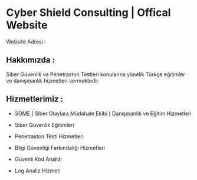 # Cyber Shield Consulting | Offical Website

Website Adresi : 

## Hakkımızda :

Siber Güvenlik ve Penetraston Testleri konularına yönelik Türkçe eğitimler ve danışmanlık hizmetleri vermektedir.

## Hizmetlerimiz :

* SOME ( Siber Olaylara Müdahale Ekibi ) Danışmanlık ve Eğitim Hizmetleri

* Siber Güvenlik Eğitimleri

* Penetraston Testi Hizmetleri

* Bilgi Güvenliği Farkındalığı Hizmetleri

* Güvenli Kod Analizi

* Log Analiz Hizmeti
